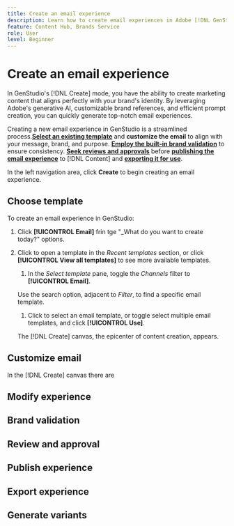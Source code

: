 ```yaml
---
title: Create an email experience
description: Learn how to create email experiences in Adobe [!DNL GenStudio].
feature: Content Hub, Brands Service
role: User
level: Beginner
---
```


# Create an email experience

In GenStudio's [!DNL Create] mode, you have the ability to create marketing content that aligns perfectly with your brand's identity. By leveraging Adobe's generative AI, customizable brand references, and efficient prompt creation, you can quickly generate top-notch email experiences.

Creating a new email experience in GenStudio is a streamlined process.[**Select an existing template**](#choose-template) and **customize the email** to align with your message, brand, and purpose. [**Employ the built-in brand validation**](#brand-validation) to ensure consistency. [**Seek reviews and approvals**](#review-and-approval) before [**publishing the email experience**](#publish-experience) to [!DNL Content] and [**exporting it for use**](#export-experience).

In the left navigation area, click **Create** to begin creating an email experience.

## Choose template

To create an email experience in GenStudio:

1. Click **[!UICONTROL Email]** frin tge "_What do you want to create today?" options.
1. Click to open a template in the _Recent templates_ section, or click **[!UICONTROL View all templates]** to see more available templates.
   1. In the _Select template_ pane, toggle the _Channels_ filter to **[!UICONTROL Email]**.

   Use the search option, adjacent to _Filter_, to find a specific email template.

   1. Click to select an email template, or toggle select multiple email templates, and click **[!UICONTROL Use]**.

   The [!DNL Create] canvas, the epicenter of content creation, appears.

## Customize email

In the [!DNL Create] canvas there are

## Modify experience

## Brand validation

## Review and approval

## Publish experience

## Export experience

## Generate variants
